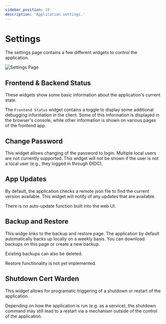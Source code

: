 ```yaml
---
sidebar_position: 10
description: 'Application settings.'
---
```


# Settings

The settings page contains a few different widgets to control
the application.

![Settings Page](/img/screenshots/settings.png)

## Frontend & Backend Status

These widgets show some basic information about the application's
current state.

The `Frontend Status` widget contains a toggle to display some additional
debugging information in the client. Some of this information is displayed
in the browser's console, while other information is shown on various
pages of the frontend app. 

## Change Password

This widget allows changing of the password to login. Multiple 
local users are not currently supported. This widget will not be
shown if the user is not a local user (e.g., they logged in through
OIDC).

## App Updates

By default, the application checks a remote json file to find the
current version available. This widget will notify of any updates
that are available.

There is no auto-update function built into the web UI.

## Backup and Restore

This widge links to the backup and restore page. The application 
by default automatically backs up locally on a weekly basis. You 
can download backups on this page or create a new backup.

Existing backups can also be deleted.

Restore functionality is not yet implemented.

## Shutdown Cert Warden

This widget allows for programatic triggering of a shutdown or 
restart of the application.

Depending on how the application is run (e.g. as a service), 
the shutdown command may still lead to a restart via a mechanism 
outside of the control of the application.
